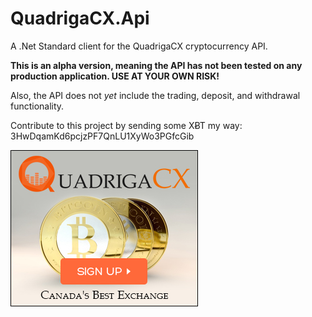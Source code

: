 # QuadrigaCX.Api
A .Net Standard client for the QuadrigaCX cryptocurrency API. 

**This is an alpha version, meaning the API has not been tested on any production application. USE AT YOUR OWN RISK!**

Also, the API does not *yet* include the trading, deposit, and withdrawal functionality.

Contribute to this project by sending some XɃT my way:  3HwDqamKd6pcjzPF7QnLU1XyWo3PGfcGib

[![Sign-up](https://github.com/RobJohnston/QuadrigaCX.Api/blob/master/QCX%20300x250%20White%20CDN%20Sign%20Up.jpg)](https://www.quadrigacx.com/?ref=c7flx49lbhc3b1awgl8pig7l)
